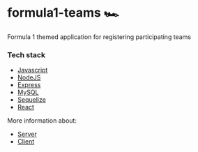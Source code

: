 # formula1-teams 🏎️

Formula 1 themed application for registering participating teams

### Tech stack

- [Javascript](https://developer.mozilla.org/en-US/docs/Web/JavaScript)
- [NodeJS](https://nodejs.org/en/)
- [Express](https://expressjs.com/)
- [MySQL](https://www.mysql.com/)
- [Sequelize](https://sequelize.org/)
- [React](https://reactjs.org/)

More information about:

- [Server](./server/README.md)
- [Client](./client/README.md)
